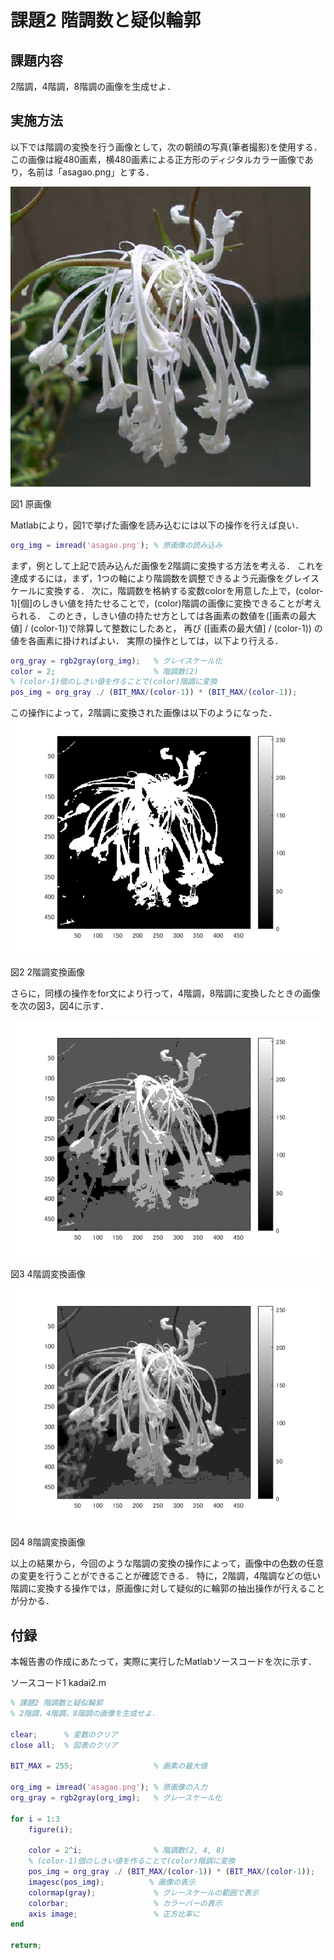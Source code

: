 ﻿# 課題2 階調数と疑似輪郭

## 課題内容
2階調，4階調，8階調の画像を生成せよ．

## 実施方法

以下では階調の変換を行う画像として，次の朝顔の写真(筆者撮影)を使用する．この画像は縦480画素，横480画素による正方形のディジタルカラー画像であり，名前は「asagao.png」とする．

![原画像](https://raw.githubusercontent.com/HackMasegawa/lecture_image_processing/img/img/kadai02/asagao.png)

図1 原画像

Matlabにより，図1で挙げた画像を読み込むには以下の操作を行えば良い．
```matlab
org_img = imread('asagao.png'); % 原画像の読み込み
```

まず，例として上記で読み込んだ画像を2階調に変換する方法を考える．
これを達成するには，まず，1つの軸により階調数を調整できるよう元画像をグレイスケールに変換する．
次に，階調数を格納する変数colorを用意した上で，(color-1)[個]のしきい値を持たせることで，(color)階調の画像に変換できることが考えられる．
このとき，しきい値の持たせ方としては各画素の数値を([画素の最大値] / (color-1))で除算して整数にしたあと，
再び ([画素の最大値] / (color-1)) の値を各画素に掛ければよい．
実際の操作としては，以下より行える．
```matlab
org_gray = rgb2gray(org_img);   % グレイスケール化
color = 2;                      % 階調数(2)
% (color-1)個のしきい値を作ることで(color)階調に変換
pos_img = org_gray ./ (BIT_MAX/(color-1)) * (BIT_MAX/(color-1));
```

この操作によって，2階調に変換された画像は以下のようになった．
![2階調変換画像](https://raw.githubusercontent.com/HackMasegawa/lecture_image_processing/img/img/kadai02/pos2.png)

図2 2階調変換画像

さらに，同様の操作をfor文により行って，4階調，8階調に変換したときの画像を次の図3，図4に示す．

![4階調変換画像](https://raw.githubusercontent.com/HackMasegawa/lecture_image_processing/img/img/kadai02/pos4.png)

図3 4階調変換画像

![8階調変換画像](https://raw.githubusercontent.com/HackMasegawa/lecture_image_processing/img/img/kadai02/pos8.png)

図4 8階調変換画像

以上の結果から，今回のような階調の変換の操作によって，画像中の色数の任意の変更を行うことができることが確認できる．
特に，2階調，4階調などの低い階調に変換する操作では，原画像に対して疑似的に輪郭の抽出操作が行えることが分かる．

## 付録

本報告書の作成にあたって，実際に実行したMatlabソースコードを次に示す．

ソースコード1 kadai2.m
```matlab
% 課題2 階調数と疑似輪郭
% 2階調，4階調，8階調の画像を生成せよ．

clear;      % 変数のクリア
close all;  % 図表のクリア

BIT_MAX = 255;                  % 画素の最大値

org_img = imread('asagao.png'); % 原画像の入力
org_gray = rgb2gray(org_img);   % グレースケール化

for i = 1:3
    figure(i);                  
    
    color = 2^i;                % 階調数(2, 4, 8)
    % (color-1)個のしきい値を作ることで(color)階調に変換
    pos_img = org_gray ./ (BIT_MAX/(color-1)) * (BIT_MAX/(color-1));
    imagesc(pos_img);          % 画像の表示
    colormap(gray);             % グレースケールの範囲で表示
    colorbar;                   % カラーバーの表示
    axis image;                 % 正方比率に
end

return;
```

